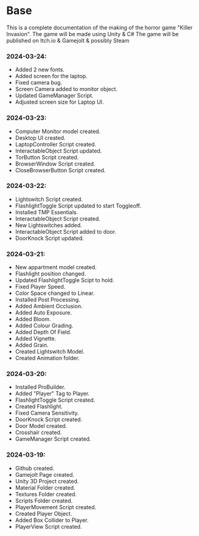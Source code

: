 # Base
This is a complete documentation of the making of the horror game "Killer Invasion".
The game will be made using Unity & C#
The game will be published on Itch.io & Gamejolt & possibly Steam

### 2024-03-24:
* Added 2 new fonts.
* Added screen for the laptop.
* Fixed camera bug.
* Screen Camera added to monitor object.
* Updated GameManager Script.
* Adjusted screen size for Laptop UI.

### 2024-03-23:
* Computer Monitor model created.
* Desktop UI created.
* LaptopController Script created.
* InteractableObject Script updated.
* TorButton Script created.
* BrowserWindow Script created.
* CloseBrowserButton Script created.

### 2024-03-22:
* Lightswitch Script created.
* FlashlightToggle Script updated to start Toggleoff.
* Installed TMP Essentials.
* InteractableObject Script created.
* New Lightswitches added.
* InteractableObject Script added to door.
* DoorKnock Script updated.

### 2024-03-21:
* New appartment model created.
* Flashlight position changed.
* Updated FlashlightToggle Scipt to hold.
* Fixed Player Speed.
* Color Space changed to Linear.
* Installed Post Processing.
* Added Ambient Occlusion.
* Added Auto Exposure.
* Added Bloom.
* Added Colour Grading.
* Added Depth Of Field.
* Added Vignette.
* Added Grain.
* Created Lightswitch Model.
* Created Animation folder.

### 2024-03-20: 
* Installed ProBuilder.
* Added "Player" Tag to Player.
* FlashlightToggle Script created.
* Created Flashlight.
* Fixed Camera Sensitivity.
* DoorKnock Script created.
* Door Model created.
* Crosshair created.
* GameManager Script created.

### 2024-03-19: 
* Github created.
* Gamejolt Page created.
* Unity 3D Project created.
* Material Folder created.
* Textures Folder created.
* Scripts Folder created.
* PlayerMovement Script created.
* Created Player Object.
* Added Box Collider to Player.
* PlayerView Script created.
